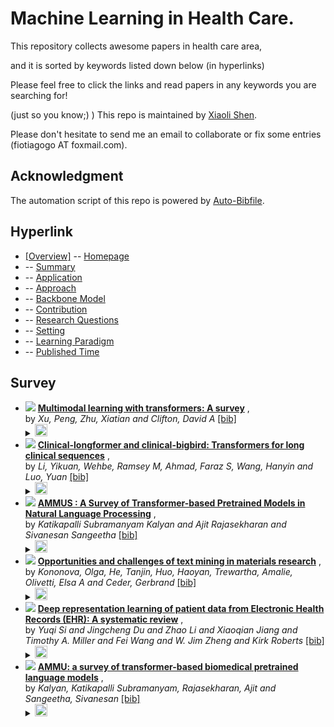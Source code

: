 # Machine Learning in Health Care. 
This repository collects awesome papers in health care area, 

and it is sorted by keywords listed down below (in hyperlinks) 

Please feel free to click the links and read papers in any keywords you are searching for! 

(just so you know;) ) This repo is maintained by [Xiaoli Shen](https://github.com/fiotiagoo). 

Please don't hesitate to send me an email to collaborate or fix some entries (fiotiagogo AT foxmail.com). 

## Acknowledgment 
The automation script of this repo is powered by [Auto-Bibfile](https://github.com/wutong8023/Auto-Bibfile.git).

## Hyperlink 
- [[Overview]](https://github.com/fiotiagoo/Health-Care/tree/main//README.md) -- [Homepage](https://github.com/fiotiagoo/Health-Care/tree/main//README.md)
-  -- [Summary](https://github.com/fiotiagoo/Health-Care/tree/main///./)
-  -- [Application](https://github.com/fiotiagoo/Health-Care/tree/main///application)
-  -- [Approach](https://github.com/fiotiagoo/Health-Care/tree/main///approach)
-  -- [Backbone Model](https://github.com/fiotiagoo/Health-Care/tree/main///backbone_model)
-  -- [Contribution](https://github.com/fiotiagoo/Health-Care/tree/main///contribution)
-  -- [Research Questions](https://github.com/fiotiagoo/Health-Care/tree/main///research_question)
-  -- [Setting](https://github.com/fiotiagoo/Health-Care/tree/main///setting)
-  -- [ Learning Paradigm](https://github.com/fiotiagoo/Health-Care/tree/main///supervision)
-  -- [Published Time](https://github.com/fiotiagoo/Health-Care/tree/main///time)

## Survey

- [![](https://img.shields.io/badge/arXiv_preprint_arXiv:2206.06488-2022-blue)](
https://arxiv.org/abs/2206.06488) [**Multimodal learning with transformers: A survey**](
https://arxiv.org/abs/2206.06488) , <br> by *Xu, Peng, Zhu, Xiatian and Clifton, David A* [[bib]](https://github.com/fiotiagoo/Health-Care/tree/main//./bibtex.bib#L231-L243)<br> </details><details><summary><img src=https://github.com/fiotiagoo/Health-Care/tree/main//scripts/svg/copy_icon.png height="20"></summary><pre>```xu2022multimodal```
- [![](https://img.shields.io/badge/arXiv_preprint_arXiv:2201.11838-2022-blue)](
https://www.sciencedirect.com/science/article/pii/S1532046421003117
) [**Clinical-longformer and clinical-bigbird: Transformers for long clinical sequences**](
https://www.sciencedirect.com/science/article/pii/S1532046421003117
) , <br> by *Li, Yikuan, Wehbe, Ramsey M, Ahmad, Faraz S, Wang, Hanyin and Luo, Yuan* [[bib]](https://github.com/fiotiagoo/Health-Care/tree/main//./bibtex.bib#L280-L293)<br> </details><details><summary><img src=https://github.com/fiotiagoo/Health-Care/tree/main//scripts/svg/copy_icon.png height="20"></summary><pre>```li2022clinical```
- [![](https://img.shields.io/badge/CoRR-2021-blue)](https://arxiv.org/abs/2108.05542) [**AMMUS : A Survey of Transformer-based Pretrained Models in Natural
Language Processing**](https://arxiv.org/abs/2108.05542) , <br> by *Katikapalli Subramanyam Kalyan and
Ajit Rajasekharan and
Sivanesan Sangeetha* [[bib]](https://github.com/fiotiagoo/Health-Care/tree/main//./bibtex.bib#L77-L98)<br> </details><details><summary><img src=https://github.com/fiotiagoo/Health-Care/tree/main//scripts/svg/copy_icon.png height="20"></summary><pre>```DBLP:journals/corr/abs-2108-05542```
- [![](https://img.shields.io/badge/Iscience-2021-blue)](https://www.sciencedirect.com/science/article/pii/S2589004221001231) [**Opportunities and challenges of text mining in materials research**](https://www.sciencedirect.com/science/article/pii/S2589004221001231) , <br> by *Kononova, Olga, He, Tanjin, Huo, Haoyan, Trewartha, Amalie, Olivetti, Elsa A and Ceder, Gerbrand* [[bib]](https://github.com/fiotiagoo/Health-Care/tree/main//./bibtex.bib#L192-L207)<br> </details><details><summary><img src=https://github.com/fiotiagoo/Health-Care/tree/main//scripts/svg/copy_icon.png height="20"></summary><pre>```kononova2021opportunities```
- [![](https://img.shields.io/badge/J._Biomed._Informatics-2021-blue)](https://doi.org/10.1016/j.jbi.2020.103671) [**Deep representation learning of patient data from Electronic Health
Records (EHR): A systematic review**](https://doi.org/10.1016/j.jbi.2020.103671) , <br> by *Yuqi Si and
Jingcheng Du and
Zhao Li and
Xiaoqian Jiang and
Timothy A. Miller and
Fei Wang and
W. Jim Zheng and
Kirk Roberts* [[bib]](https://github.com/fiotiagoo/Health-Care/tree/main//./bibtex.bib#L209-L229)<br> </details><details><summary><img src=https://github.com/fiotiagoo/Health-Care/tree/main//scripts/svg/copy_icon.png height="20"></summary><pre>```DBLP:journals/jbi/SiDLJMWZR21```
- [![](https://img.shields.io/badge/Journal_of_biomedical_informatics-2021-blue)](
https://www.sciencedirect.com/science/article/pii/S1532046421003117
) [**AMMU: a survey of transformer-based biomedical pretrained language models**](
https://www.sciencedirect.com/science/article/pii/S1532046421003117
) , <br> by *Kalyan, Katikapalli Subramanyam, Rajasekharan, Ajit and Sangeetha, Sivanesan* [[bib]](https://github.com/fiotiagoo/Health-Care/tree/main//./bibtex.bib#L263-L278)<br> </details><details><summary><img src=https://github.com/fiotiagoo/Health-Care/tree/main//scripts/svg/copy_icon.png height="20"></summary><pre>```kalyan2021ammu```